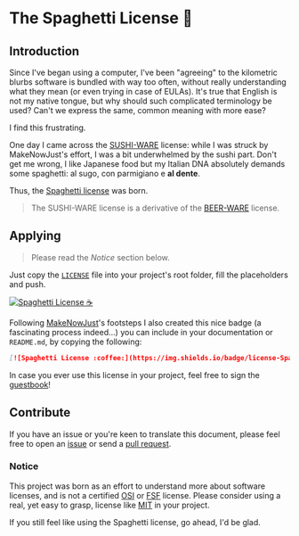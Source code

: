 # The Spaghetti License :spaghetti:

## Introduction

Since I've began using a computer, I've been "agreeing" to the kilometric blurbs software is bundled with way too often, without really understanding what they mean (or even trying in case of EULAs). It's true that English is not my native tongue, but why should such complicated terminology be used? Can't we express the same, common meaning with more ease?

I find this frustrating.

One day I came across the [SUSHI-WARE](https://github.com/MakeNowJust/sushi-ware) license: while I was struck by MakeNowJust's effort, I was a bit underwhelmed by the sushi part. Don't get me wrong, I like Japanese food but my Italian DNA absolutely demands some spaghetti: al sugo, con parmigiano e **al dente**.

Thus, the [Spaghetti license](LICENSE) was born.

> The SUSHI-WARE license is a derivative of the [BEER-WARE](https://people.freebsd.org/~phk/) license. 

## Applying

> Please read the *Notice* section below.

Just copy the [`LICENSE`](LICENSE) file into your project's root folder, fill the placeholders and push.

[![Spaghetti License :coffee:](https://img.shields.io/badge/license-Spaghetti%F0%9F%8D%9D-yellow)](https://github.com/Steepo/spaghetti-license)

Following [MakeNowJust](https://github.com/MakeNowJust)'s footsteps I also created this nice badge (a fascinating process indeed...) you can include in your documentation or `README.md`, by copying the following:

```markdown
[![Spaghetti License :coffee:](https://img.shields.io/badge/license-Spaghetti%20☕-7890F0.svg)](https://github.com/Steepo/spaghetti-license)
```

In case you ever use this license in your project, feel free to sign the [guestbook](GUESTBOOK.md)!

## Contribute

If you have an issue or you're keen to translate this document, please feel free to open an [issue](issues) or send a [pull request](pulls).

### Notice

This project was born as an effort to understand more about software licenses, and is not a certified [OSI] or [FSF] license. Please consider using a real, yet easy to grasp, license like [MIT] in your project.

If you still feel like using the Spaghetti license, go ahead, I'd be glad.

[MIT]: https://opensource.org/licenses/MIT
[OSI]: https://opensource.org/
[FSF]: http://www.fsf.org/
